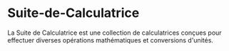 # Suite-de-Calculatrice
La Suite de Calculatrice est une collection de calculatrices conçues pour effectuer diverses opérations mathématiques et conversions d'unités.
